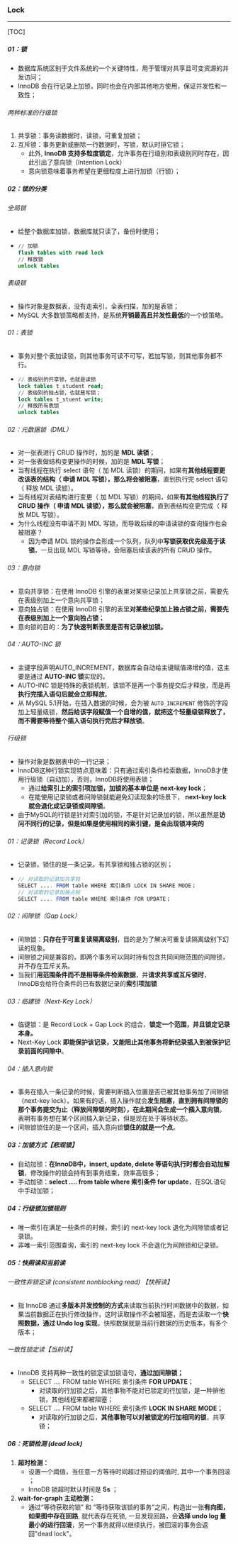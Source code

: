 ### Lock

------

[TOC]

##### 01：锁

- 数据库系统区别于文件系统的⼀个关键特性，用于管理对共享且可变资源的并发访问；
- InnoDB 会在行记录上加锁，同时也会在内部其他地方使用，保证并发性和一致性；

###### 两种标准的行级锁

1. 共享锁：事务读数据时，读锁，可重复加锁；
2. 互斥锁：事务更新或删除一行数据时，写锁，默认时排它锁；
   - 此外, **InnoDB 支持多粒度锁定**，允许事务在行级别和表级别同时存在，因此引出了意向锁（Intention Lock）
   - 意向锁意味着事务希望在更细粒度上进行加锁（行锁）；

##### 02：锁的分类

###### 全局锁

- 给整个数据库加锁，数据库就只读了，备份时使用；

- ```sql
  // 加锁
  flush tables with read lock
  // 释放锁
  unlock tables
  ```

###### 表级锁

- 操作对象是数据表，没有走索引，全表扫描，加的是表锁；
- MySQL 大多数锁策略都支持，是系统**开销最高且并发性最低**的一个锁策略。

###### 01：表锁

- 事务对整个表加读锁，则其他事务可读不可写，若加写锁，则其他事务都不行。

- ```sql
  // 表级别的共享锁，也就是读锁
  lock tables t_student read;
  // 表级别的独占锁，也就是写锁；
  lock tables t_stuent write;
  // 释放所有表锁
  unlock tables
  ```

###### 02：元数据锁（DML）

- 对一张表进行 CRUD 操作时，加的是 **MDL 读锁**；
- 对一张表做结构变更操作的时候，加的是 **MDL 写锁**；
- 当有线程在执行 select 语句（ 加 MDL 读锁）的期间，如果有**其他线程要更改该表的结构（ 申请 MDL 写锁），那么将会被阻塞**，直到执行完 select 语句（ 释放 MDL 读锁）。
- 当有线程对表结构进行变更（ 加 MDL 写锁）的期间，如果**有其他线程执行了 CRUD 操作（ 申请 MDL 读锁），那么就会被阻塞**，直到表结构变更完成（ 释放 MDL 写锁）。
- 为什么线程没有申请不到 MDL 写锁，而导致后续的申请读锁的查询操作也会被阻塞？
  - 因为申请 MDL 锁的操作会形成一个队列，队列中**写锁获取优先级高于读锁**，一旦出现 MDL 写锁等待，会阻塞后续该表的所有 CRUD 操作。

###### 03：意向锁

- 意向共享锁：在使用 InnoDB 引擎的表里对某些记录加上共享锁之前，需要先在表级别加上一个意向共享锁；
- 意向独占锁：在使用 InnoDB 引擎的表里**对某些纪录加上独占锁之前，需要先在表级别加上一个意向独占锁**；
- 意向锁的目的：**为了快速判断表里是否有记录被加锁。**

###### 04：AUTO-INC 锁

- 主键字段声明AUTO_INCREMENT，数据库会自动给主键赋值递增的值，这主要是通过 **AUTO-INC 锁**实现的。
- AUTO-INC 锁是特殊的表锁机制，该锁不是再一个事务提交后才释放，而是再**执行完插入语句后就会立即释放**。
- 从 MySQL 5.1开始，在插入数据的时候，会为被 `AUTO_INCREMENT` 修饰的字段加上轻量级锁，**然后给该字段赋值一个自增的值，就把这个轻量级锁释放了，而不需要等待整个插入语句执行完后才释放锁**。

###### 行级锁

- 操作对象是数据表中的一行记录；
- InnoDB这种行锁实现特点意味着：只有通过索引条件检索数据，InnoDB才使用行级锁（自动加），否则，InnoDB将使用表锁；
  - 通过**给索引上的索引项加锁，加锁的基本单位是 next-key lock**；
  - 在能使用记录锁或者间隙锁就能避免幻读现象的场景下， **next-key lock 就会退化成记录锁或间隙锁**。
- 由于MySQL的行锁是针对索引加的锁，不是针对记录加的锁，所以虽然是**访问不同行的记录，但是如果是使用相同的索引键，是会出现锁冲突的**

###### 01：记录锁（Record Lock）

- 记录锁，锁住的是一条记录。有共享锁和独占锁的区别；

- ```java
  // 对读取的记录加共享锁
  SELECT .... FROM table WHERE 索引条件 LOCK IN SHARE MODE；
  // 对读取的记录加独占锁
  SELECT .... FROM table WHERE 索引条件 FOR UPDATE；
  ```

###### 02：间隙锁（Gap Lock）

- 间隙锁：**只存在于可重复读隔离级别**，目的是为了解决可重复读隔离级别下幻读的现象。
- 间隙锁之间是兼容的，即两个事务可以同时持有包含共同间隙范围的间隙锁，并不存在互斥关系。
- 当我们**用范围条件而不是相等条件检索数据**，并**请求共享或互斥锁时**，InnoDB会给符合条件的已有数据记录的**索引项加锁**

###### 03：临建锁（Next-Key Lock）

- 临键锁：是 Record Lock + Gap Lock 的组合，**锁定一个范围，并且锁定记录本身。**
- Next-Key Lock **即能保护该记录，又能阻止其他事务将新纪录插入到被保护记录前面的间隙中**。

###### 04：插入意向锁

- 事务在插入一条记录的时候，需要判断插入位置是否已被其他事务加了间隙锁（next-key lock）。如果有的话，插入操作就会**发生阻塞，直到拥有间隙锁的那个事务提交为止（释放间隙锁的时刻），在此期间会生成一个插入意向锁**，表明有事务想在某个区间插入新记录，但是现在处于等待状态。
- 间隙锁锁住的是一个区间，插入意向锁**锁住的就是一个点**。

##### 03：加锁方式【悲观锁】

- 自动加锁：**在InnoDB中，insert, update, delete 等语句执行时都会自动加解锁**，修改操作的锁会持有到事务结束，效率高很多；
- 手动加锁：**select .... from table where 索引条件 for update**，在SQL语句中手动加锁；

##### 04：行级锁加锁规则

- 唯一索引在满足一些条件的时候，索引的 next-key lock 退化为间隙锁或者记录锁。
- 非唯一索引范围查询，索引的 next-key lock 不会退化为间隙锁和记录锁。

##### 05：快照读和当前读

###### 一致性非锁定读 (consistent nonblocking read) 【快照读】

- 指 InnoDB 通过**多版本并发控制的方式**来读取当前执行时间数据中的数据，如果当前数据正在执行修改操作，这时读取操作不会被阻塞，而是去读取⼀个**快照数据，通过 Undo log 实现**，快照数据就是当前行数据的历史版本，有多个版本；

###### 一致性锁定读【当前读】

- InnoDB 支持两种一致性的锁定读加锁语句，**通过加间隙锁；**
  - SELECT .... FROM table WHERE 索引条件 **FOR UPDATE**；
    - 对读取的行加锁之后，其他事物不能对已锁定的行加锁，是一种排他锁，其他线程来都被阻塞；
  - SELECT .... FROM table WHERE 索引条件 **LOCK IN SHARE MODE**；
    - 对读取的行加锁之后，**其他事物可以对被锁定的行加相同的锁**，共享锁；

##### 06：死锁检测 (dead lock)

1. **超时检测：**
   -  设置一个阈值，当任意一方等待时间超过预设的阈值时, 其中⼀个事务回滚 ；
   -  InnoDB 锁超时默认时间是 **5s** ；
2. **wait-for-graph 主动检测：**
   - 通过“等待获取的锁” 和 “等待获取该锁的事务”之间，构造出⼀张**有向图，如果图中存在回路**, 就代表存在死锁, 一旦发现回路，会**选择 undo log 量最小的进行回滚**，另⼀个事务就得以继续执行，被回滚的事务会返回"dead lock"。
